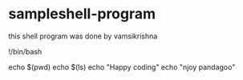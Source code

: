 # sampleshell-program
this shell program was done by vamsikrishna 


!/bin/bash

echo $(pwd)
echo $(ls)
echo "Happy coding"
echo "njoy pandagoo"
